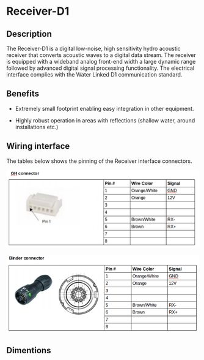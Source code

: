 # Receiver-D1

## Description

The Receiver-D1 is a digital low-noise, high sensitivity hydro acoustic receiver that converts acoustic waves to a digital data stream. The receiver is equipped with a wideband analog front-end width a large dynamic range followed by advanced digital signal processing functionality. The electrical interface complies with the Water Linked D1 communication standard.

## Benefits

* Extremely small footprint enabling easy integration in other equipment.

* Highly robust operation in areas with reflections (shallow water, around installations etc.)

## Wiring interface

The tables below shows the pinning of the Receiver interface connectors.

![receiver_connector_gh](../img/receiver_connector_gh.png)

![receiver_connector_binder](../img/receiver_connector_binder.png)

## Dimentions